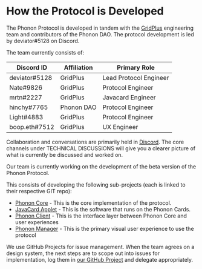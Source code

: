 # How the Protocol is Developed

The Phonon Protocol is developed in tandem with the [GridPlus](https://gridplus.io/) engineering team and contributors of the Phonon DAO.  The protocol development is led by deviator#5128 on Discord.

The team currently consists of:

| Discord ID    | Affiliation | Primary Role           |
| ------------- | ----------- | ---------------------- |
| deviator#5128 | GridPlus    | Lead Protocol Engineer |
| Nate#9826     | GridPlus    | Protocol Engineer      |
| mrtn#2227     | GridPlus    | Javacard Engineer      |
| hinchy#7765   | Phonon DAO  | Protocol Engineer      |
| Light#4883    | GridPlus    | Protocol Engineer      |
| boop.eth#7512 | GridPlus    | UX Engineer            |

Collaboration and conversations are primarily held in [Discord](https://discord.gg/NkcSBGfG).  The core channels under TECHNICAL DISCUSSIONS will give you a clearer picture of what is currently be discussed and worked on.

Our team is currently working on the development of the beta version of the Phonon Protocol.

This consists of developing the following sub-projects (each is linked to their respective GIT repo):

* [Phonon Core](https://github.com/PhononDAO/phonon-core) - This is the core implementation of the protocol.
* [JavaCard Applet](https://github.com/PhononDAO/phonon-card) - This is the software that runs on the Phonon Cards.
* [Phonon Client](https://github.com/GridPlus/phonon-client) - This is the interface layer between Phonon Core and user experiences
* [Phonon Manager](https://github.com/GridPlus/phonon-client) - This is the primary visual user experience to use the protocol

We use GitHub Projects for issue management. When the team agrees on a design system, the next steps are to scope out into issues for implementation, log them in [our GitHub Project](https://github.com/orgs/GridPlus/projects/18/views/9) and delegate appropriately.
